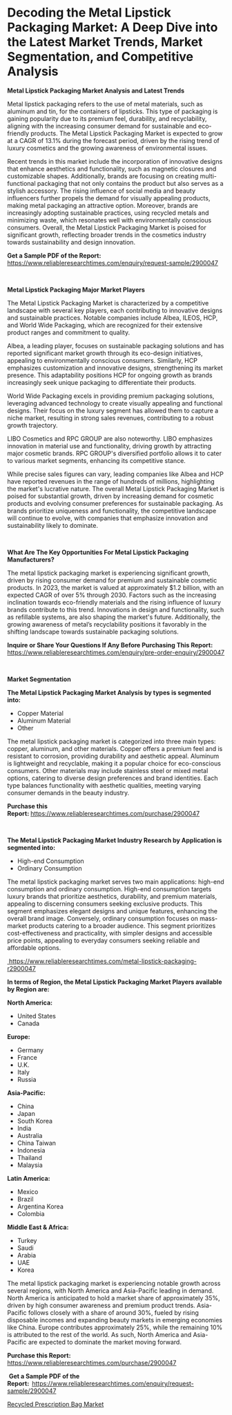 <p><h1>Decoding the Metal Lipstick Packaging Market: A Deep Dive into the Latest Market Trends, Market Segmentation, and Competitive Analysis</h1></p><p><strong>Metal Lipstick Packaging Market Analysis and Latest Trends</strong></p>
<p><p>Metal lipstick packaging refers to the use of metal materials, such as aluminum and tin, for the containers of lipsticks. This type of packaging is gaining popularity due to its premium feel, durability, and recyclability, aligning with the increasing consumer demand for sustainable and eco-friendly products. The Metal Lipstick Packaging Market is expected to grow at a CAGR of 13.1% during the forecast period, driven by the rising trend of luxury cosmetics and the growing awareness of environmental issues.</p><p>Recent trends in this market include the incorporation of innovative designs that enhance aesthetics and functionality, such as magnetic closures and customizable shapes. Additionally, brands are focusing on creating multi-functional packaging that not only contains the product but also serves as a stylish accessory. The rising influence of social media and beauty influencers further propels the demand for visually appealing products, making metal packaging an attractive option. Moreover, brands are increasingly adopting sustainable practices, using recycled metals and minimizing waste, which resonates well with environmentally conscious consumers. Overall, the Metal Lipstick Packaging Market is poised for significant growth, reflecting broader trends in the cosmetics industry towards sustainability and design innovation.</p></p>
<p><strong>Get a Sample PDF of the Report:&nbsp;</strong> <a href="https://www.reliableresearchtimes.com/enquiry/request-sample/2900047?utm_campaign=2117&utm_medium=2&utm_source=Github&utm_content=ia&utm_term=16032025&utm_id=metal-lipstick-packaging">https://www.reliableresearchtimes.com/enquiry/request-sample/2900047</a></p>
<p>&nbsp;</p>
<p><strong>Metal Lipstick Packaging Major Market Players</strong></p>
<p><p>The Metal Lipstick Packaging Market is characterized by a competitive landscape with several key players, each contributing to innovative designs and sustainable practices. Notable companies include Albea, ILEOS, HCP, and World Wide Packaging, which are recognized for their extensive product ranges and commitment to quality.</p><p>Albea, a leading player, focuses on sustainable packaging solutions and has reported significant market growth through its eco-design initiatives, appealing to environmentally conscious consumers. Similarly, HCP emphasizes customization and innovative designs, strengthening its market presence. This adaptability positions HCP for ongoing growth as brands increasingly seek unique packaging to differentiate their products.</p><p>World Wide Packaging excels in providing premium packaging solutions, leveraging advanced technology to create visually appealing and functional designs. Their focus on the luxury segment has allowed them to capture a niche market, resulting in strong sales revenues, contributing to a robust growth trajectory.</p><p>LIBO Cosmetics and RPC GROUP are also noteworthy. LIBO emphasizes innovation in material use and functionality, driving growth by attracting major cosmetic brands. RPC GROUP's diversified portfolio allows it to cater to various market segments, enhancing its competitive stance.</p><p>While precise sales figures can vary, leading companies like Albea and HCP have reported revenues in the range of hundreds of millions, highlighting the market's lucrative nature. The overall Metal Lipstick Packaging Market is poised for substantial growth, driven by increasing demand for cosmetic products and evolving consumer preferences for sustainable packaging. As brands prioritize uniqueness and functionality, the competitive landscape will continue to evolve, with companies that emphasize innovation and sustainability likely to dominate.</p></p>
<p>&nbsp;</p>
<p><strong>What Are The Key Opportunities For Metal Lipstick Packaging Manufacturers?</strong></p>
<p><p>The metal lipstick packaging market is experiencing significant growth, driven by rising consumer demand for premium and sustainable cosmetic products. In 2023, the market is valued at approximately $1.2 billion, with an expected CAGR of over 5% through 2030. Factors such as the increasing inclination towards eco-friendly materials and the rising influence of luxury brands contribute to this trend. Innovations in design and functionality, such as refillable systems, are also shaping the market's future. Additionally, the growing awareness of metal’s recyclability positions it favorably in the shifting landscape towards sustainable packaging solutions.</p></p>
<p><strong>Inquire or Share Your Questions If Any Before Purchasing This Report:</strong> <a href="https://www.reliableresearchtimes.com/enquiry/pre-order-enquiry/2900047?utm_campaign=2117&utm_medium=2&utm_source=Github&utm_content=ia&utm_term=16032025&utm_id=metal-lipstick-packaging">https://www.reliableresearchtimes.com/enquiry/pre-order-enquiry/2900047</a></p>
<p>&nbsp;</p>
<p><strong>Market Segmentation</strong></p>
<p><strong>The Metal Lipstick Packaging Market Analysis by types is segmented into:</strong></p>
<p><ul><li>Copper Material</li><li>Aluminum Material</li><li>Other</li></ul></p>
<p><p>The metal lipstick packaging market is categorized into three main types: copper, aluminum, and other materials. Copper offers a premium feel and is resistant to corrosion, providing durability and aesthetic appeal. Aluminum is lightweight and recyclable, making it a popular choice for eco-conscious consumers. Other materials may include stainless steel or mixed metal options, catering to diverse design preferences and brand identities. Each type balances functionality with aesthetic qualities, meeting varying consumer demands in the beauty industry.</p></p>
<p><strong>Purchase this Report:&nbsp;</strong><a href="https://www.reliableresearchtimes.com/purchase/2900047?utm_campaign=2117&utm_medium=2&utm_source=Github&utm_content=ia&utm_term=16032025&utm_id=metal-lipstick-packaging">https://www.reliableresearchtimes.com/purchase/2900047</a></p>
<p>&nbsp;</p>
<p><strong>The Metal Lipstick Packaging Market Industry Research by Application is segmented into:</strong></p>
<p><ul><li>High-end Consumption</li><li>Ordinary Consumption</li></ul></p>
<p><p>The metal lipstick packaging market serves two main applications: high-end consumption and ordinary consumption. High-end consumption targets luxury brands that prioritize aesthetics, durability, and premium materials, appealing to discerning consumers seeking exclusive products. This segment emphasizes elegant designs and unique features, enhancing the overall brand image. Conversely, ordinary consumption focuses on mass-market products catering to a broader audience. This segment prioritizes cost-effectiveness and practicality, with simpler designs and accessible price points, appealing to everyday consumers seeking reliable and affordable options.</p></p>
<p><a href="https://www.reliableresearchtimes.com/metal-lipstick-packaging-r2900047?utm_campaign=2117&utm_medium=2&utm_source=Github&utm_content=ia&utm_term=16032025&utm_id=metal-lipstick-packaging">&nbsp;https://www.reliableresearchtimes.com/metal-lipstick-packaging-r2900047</a></p>
<p><strong>In terms of Region, the Metal Lipstick Packaging Market Players available by Region are:</strong></p>
<p>
    <p> <strong> North America: </strong>
        <ul>
            <li>United States</li>
            <li>Canada</li>
        </ul>
        </p> 
    <p> <strong> Europe: </strong>
        <ul>
            <li>Germany</li>
            <li>France</li>
            <li>U.K.</li>
            <li>Italy</li>
            <li>Russia</li>
        </ul>
        </p> 
    <p> <strong> Asia-Pacific: </strong>
        <ul>
            <li>China</li>
            <li>Japan</li>
            <li>South Korea</li>
            <li>India</li>
            <li>Australia</li>
            <li>China Taiwan</li>
            <li>Indonesia</li>
            <li>Thailand</li>
            <li>Malaysia</li>
        </ul>
        </p> 
    <p> <strong> Latin America: </strong>
        <ul>
            <li>Mexico</li>
            <li>Brazil</li>
            <li>Argentina Korea</li>
            <li>Colombia</li>
        </ul>
        </p> 
    <p> <strong> Middle East & Africa: </strong>
        <ul>
            <li>Turkey</li>
            <li>Saudi</li>
            <li>Arabia</li>
            <li>UAE</li>
            <li>Korea</li>
        </ul>
    </p>
    </p>
<p><p>The metal lipstick packaging market is experiencing notable growth across several regions, with North America and Asia-Pacific leading in demand. North America is anticipated to hold a market share of approximately 35%, driven by high consumer awareness and premium product trends. Asia-Pacific follows closely with a share of around 30%, fueled by rising disposable incomes and expanding beauty markets in emerging economies like China. Europe contributes approximately 25%, while the remaining 10% is attributed to the rest of the world. As such, North America and Asia-Pacific are expected to dominate the market moving forward.</p></p>
<p><strong>Purchase this Report: </strong><a href="https://www.reliableresearchtimes.com/purchase/2900047?utm_campaign=2117&utm_medium=2&utm_source=Github&utm_content=ia&utm_term=16032025&utm_id=metal-lipstick-packaging">https://www.reliableresearchtimes.com/purchase/2900047</a></p>
<p>&nbsp;<strong>Get a Sample PDF of the Report:&nbsp;&nbsp;</strong><a href="https://www.reliableresearchtimes.com/enquiry/request-sample/2900047?utm_campaign=2117&utm_medium=2&utm_source=Github&utm_content=ia&utm_term=16032025&utm_id=metal-lipstick-packaging">https://www.reliableresearchtimes.com/enquiry/request-sample/2900047</a></p>
<p><strong></strong></p>
<p><p><a href="https://github.com/nathandecarvalho/Market-Research-Report-List-6/blob/main/recycled-prescription-bag-market.md?utm_campaign=2117&utm_medium=2&utm_source=Github&utm_content=ia&utm_term=16032025&utm_id=metal-lipstick-packaging">Recycled Prescription Bag Market</a></p></p>
